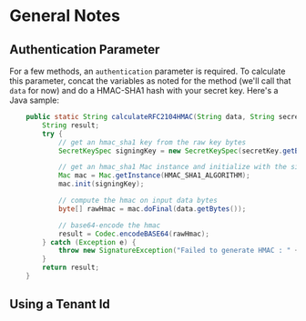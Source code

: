 # General Notes

## Authentication Parameter

For a few methods, an ```authentication``` parameter is required. To calculate this parameter, concat the variables as noted for the method (we'll call that ```data``` for now) and do a HMAC-SHA1 hash with your secret key. Here's a Java sample:

```java
    public static String calculateRFC2104HMAC(String data, String secretKey) throws SignatureException {
        String result;
        try {
            // get an hmac_sha1 key from the raw key bytes
            SecretKeySpec signingKey = new SecretKeySpec(secretKey.getBytes(), "HmacSHA1");

            // get an hmac_sha1 Mac instance and initialize with the signing key
            Mac mac = Mac.getInstance(HMAC_SHA1_ALGORITHM);
            mac.init(signingKey);

            // compute the hmac on input data bytes
            byte[] rawHmac = mac.doFinal(data.getBytes());

            // base64-encode the hmac
            result = Codec.encodeBASE64(rawHmac);
        } catch (Exception e) {
            throw new SignatureException("Failed to generate HMAC : " + e.getMessage());
        }
        return result;
    }
```

## Using a Tenant Id